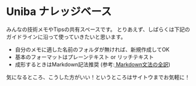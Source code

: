 Uniba ナレッジベース
===================
みんなの技術メモやTipsの共有スペースです。
とりあえず、しばらくは下記のガイドラインに沿って使っていきたいと思います。

* 自分のメモに適した名前のフォルダが無ければ、新規作成してOK
* 基本のフォーマットはプレーンテキスト or リッチテキスト
* 成形するときはMarkdown記法推奨 (参考:[ Markdown文法の全訳](http://blog.2310.net/archives/6))

気になるところ、こうした方がいい！というところはサイトウまでお気軽に！
